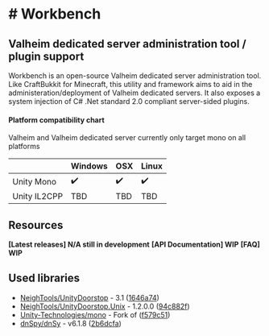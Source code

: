 #  # Workbench
Valheim dedicated server administration tool / plugin support
 ---
 Workbench is an open-source Valheim dedicated server administration tool. Like CraftBukkit for Minecraft, this utility and framework aims to aid in the administeration/deployment of Valheim dedicated servers. It also exposes a system injection of C# .Net standard 2.0 compliant server-sided plugins. 

 #### Platform compatibility chart
 Valheim and Valheim dedicated server currently only target mono on all platforms
 
 |              | Windows | OSX  | Linux
|--------------|---------|------|-------|
| Unity Mono   | ✔️       | ✔️    | ✔️   
| Unity IL2CPP | TBD       | TBD    | TBD |

## Resources
**[Latest releases] N/A still in development**
**[API Documentation] WIP**
**[FAQ] WIP**

## Used libraries
- [NeighTools/UnityDoorstop](https://github.com/NeighTools/UnityDoorstop) - 3.1 ([1646a74](https://github.com/NeighTools/UnityDoorstop/commit/1646a74fd58c287533b67ac576ef974908d24346))
- [NeighTools/UnityDoorstop.Unix](https://github.com/NeighTools/UnityDoorstop.Unix) - 1.2.0.0 ([94c882f](https://github.com/NeighTools/UnityDoorstop.Unix/commit/94c882f9c42b53685571b2d160ccf6e2e9492434))
- [Unity-Technologies/mono](https://github.com/Unity-Technologies/mono) - Fork of ([f579c51](https://github.com/Unity-Technologies/mono/tree/f579c51a9a9c43b33b756ce9958179c7648e474a)) 
- [dnSpy/dnSy](https://github.com/dnSpy/dnSpy) - v6.1.8 ([2b6dcfa](https://github.com/dnSpy/dnSpy/commit/2b6dcfaf602fb8ca6462b8b6237fdfc0c74ad994))
